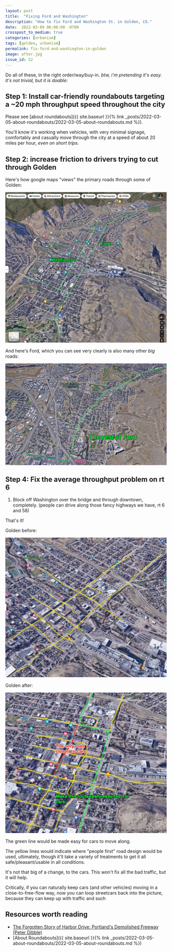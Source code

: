 ```yaml
---
layout: post
title:  "Fixing Ford and Washington"
description: "How to fix Ford and Washington St. in Golden, CO."
date:  2022-03-09 06:00:00 -0700
crosspost_to_medium: true
categories: [urbanism]
tags: [golden, urbanism]
permalink: fix-ford-and-washington-in-golden
image: after.jpg
issue_id: 52
---
```


Do all of these, in the right order/way/buy-in. _btw, i'm pretending it's easy. it's not trivial, but it is doable_:

## Step 1: Install car-friendly roundabouts targeting a ~20 mph throughput speed throughout the city

Please see [about roundabouts]({{ site.baseurl }}{% link _posts/2022-03-05-about-roundabouts/2022-03-05-about-roundabouts.md %}). 

You'll know it's working when vehicles, with very minimal signage, comfortably and casually move through the city at a speed of about 20 miles per hour, _even on short trips_. 

## Step 2: increase friction to drivers trying to cut through Golden

Here's how google maps "views" the primary roads through some of Golden:

![ford and related roads](ford-and-related-roads.jpg)

And here's Ford, which you can see very clearly is also many other _big_ roads:

![rest of ford](rest-of-ford.jpg)

## Step 4: Fix the average throughput problem on rt 6

1. Block off Washington over the bridge and through downtown, completely. (people can drive along those fancy highways we have, rt 6 and 58)

That's it!

Golden before:

![before](before.jpg)

Golden after:

![after](after.jpg)

The green line would be made easy for cars to move along.

The yellow lines would indicate where "people first" road design would be used, ultimately, though it'll take a variety of treatments to get it all safe/pleasant/usable in all conditions.

It's not that big of a change, to the cars. This won't fix all the bad traffic, but it will help.

Critically, if you can naturally keep cars (and other vehicles) moving in a close-to-free-flow way, now you can loop streetcars back into the picture, because they can keep up with traffic and such

## Resources worth reading

- [The Forgotten Story of Harbor Drive: Portland's Demolished Freeway (Peter Dibble)](https://www.youtube.com/watch?v=l2_yNrP0hCY)
- [About Roundabouts]({{ site.baseurl }}{% link _posts/2022-03-05-about-roundabouts/2022-03-05-about-roundabouts.md %})